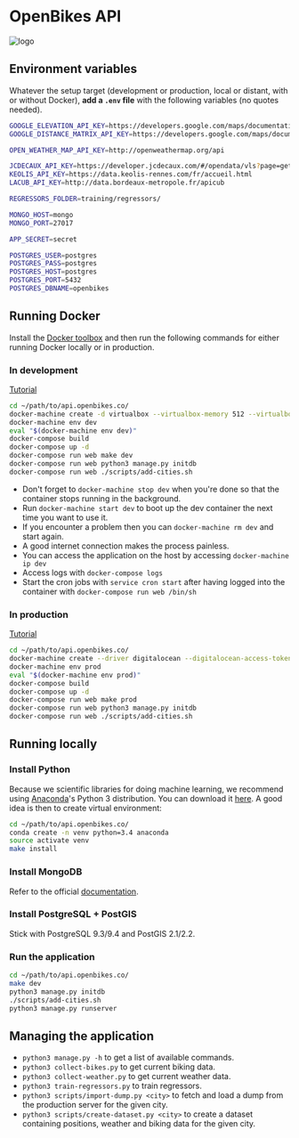 # OpenBikes API

![logo](https://github.com/OpenBikes/meta/blob/master/logo.png)

## Environment variables

Whatever the setup target (development or production, local or distant, with or without Docker), **add a `.env` file** with the following variables (no quotes needed).

```sh
GOOGLE_ELEVATION_API_KEY=https://developers.google.com/maps/documentation/elevation
GOOGLE_DISTANCE_MATRIX_API_KEY=https://developers.google.com/maps/documentation/distance-matrix

OPEN_WEATHER_MAP_API_KEY=http://openweathermap.org/api

JCDECAUX_API_KEY=https://developer.jcdecaux.com/#/opendata/vls?page=getstarted
KEOLIS_API_KEY=https://data.keolis-rennes.com/fr/accueil.html
LACUB_API_KEY=http://data.bordeaux-metropole.fr/apicub

REGRESSORS_FOLDER=training/regressors/

MONGO_HOST=mongo
MONGO_PORT=27017

APP_SECRET=secret

POSTGRES_USER=postgres
POSTGRES_PASS=postgres
POSTGRES_HOST=postgres
POSTGRES_PORT=5432
POSTGRES_DBNAME=openbikes
```

## Running Docker

Install the [Docker toolbox](https://www.docker.com/products/docker-toolbox) and then run the following commands for either running Docker locally or in production.

### In development

[Tutorial](https://realpython.com/blog/python/dockerizing-flask-with-compose-and-machine-from-localhost-to-the-cloud/)

```sh
cd ~/path/to/api.openbikes.co/
docker-machine create -d virtualbox --virtualbox-memory 512 --virtualbox-cpu-count 1 dev
docker-machine env dev
eval "$(docker-machine env dev)"
docker-compose build
docker-compose up -d
docker-compose run web make dev
docker-compose run web python3 manage.py initdb
docker-compose run web ./scripts/add-cities.sh
```

- Don't forget to `docker-machine stop dev` when you're done so that the container stops running in the background.
- Run `docker-machine start dev` to boot up the dev container the next time you want to use it.
- If you encounter a problem then you can `docker-machine rm dev` and start again.
- A good internet connection makes the process painless.
- You can access the application on the host by accessing `docker-machine ip dev`
- Access logs with `docker-compose logs`
- Start the cron jobs with `service cron start` after having logged into the container with `docker-compose run web /bin/sh`

### In production

[Tutorial](https://docs.docker.com/machine/examples/ocean/)

```sh
cd ~/path/to/api.openbikes.co/
docker-machine create --driver digitalocean --digitalocean-access-token <DIGITAL_OCEAN_TOKEN> --digitalocean-size "2gb" --digitalocean-region "FRA1" prod
docker-machine env prod
eval "$(docker-machine env prod)"
docker-compose build
docker-compose up -d
docker-compose run web make prod
docker-compose run web python3 manage.py initdb
docker-compose run web ./scripts/add-cities.sh
```

## Running locally

### Install Python

Because we scientific libraries for doing machine learning, we recommend using [Anaconda](https://www.continuum.io/why-anaconda)'s Python 3 distribution. You can download it [here](https://www.continuum.io/downloads). A good idea is then to create virtual environment:

```sh
cd ~/path/to/api.openbikes.co/
conda create -n venv python=3.4 anaconda
source activate venv
make install
```

### Install MongoDB

Refer to the official [documentation](https://docs.mongodb.com/manual/installation/#mongodb-community-edition).

### Install PostgreSQL + PostGIS

Stick with PostgreSQL 9.3/9.4 and PostGIS 2.1/2.2.

### Run the application

```sh
cd ~/path/to/api.openbikes.co/
make dev
python3 manage.py initdb
./scripts/add-cities.sh
python3 manage.py runserver
```

## Managing the application

- `python3 manage.py -h` to get a list of available commands.
- `python3 collect-bikes.py` to get current biking data.
- `python3 collect-weather.py` to get current weather data.
- `python3 train-regressors.py` to train regressors.
- `python3 scripts/import-dump.py <city>` to fetch and load a dump from the production server for the given city.
- `python3 scripts/create-dataset.py <city>` to create a dataset containing positions, weather and biking data for the given city.
